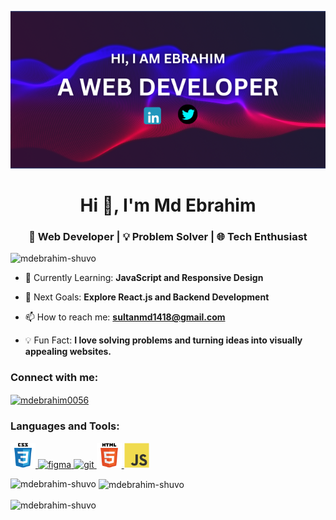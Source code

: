 ![](https://github.com/MdEbrahim-Shuvo/MdEbrahim-Shuvo/blob/main/Hi%2C%20I%20am%20Ebrahim.png)
<h1 align="center">Hi 👋, I'm Md Ebrahim</h1>
<h3 align="center">🚀 Web Developer | 💡 Problem Solver | 🌐 Tech Enthusiast</h3>

<p align="left"> <img src="https://komarev.com/ghpvc/?username=mdebrahim-shuvo&label=Profile%20views&color=0e75b6&style=flat" alt="mdebrahim-shuvo" /> </p>

- 🔭 Currently Learning: **JavaScript and Responsive Design**

- 🌱 Next Goals: **Explore React.js and Backend Development**

- 📫 How to reach me: **sultanmd1418@gmail.com**

- 💡 Fun Fact: **I love solving problems and turning ideas into visually appealing websites.**

<h3 align="left">Connect with me:</h3>
<p align="left">
<a href="https://linkedin.com/in/mdebrahim0056" target="blank"><img align="center" src="https://raw.githubusercontent.com/rahuldkjain/github-profile-readme-generator/master/src/images/icons/Social/linked-in-alt.svg" alt="mdebrahim0056" height="30" width="40" /></a>
</p>

<h3 align="left">Languages and Tools:</h3>
<p align="left"> <a href="https://www.w3schools.com/css/" target="_blank" rel="noreferrer"> <img src="https://raw.githubusercontent.com/devicons/devicon/master/icons/css3/css3-original-wordmark.svg" alt="css3" width="40" height="40"/> </a> <a href="https://www.figma.com/" target="_blank" rel="noreferrer"> <img src="https://www.vectorlogo.zone/logos/figma/figma-icon.svg" alt="figma" width="40" height="40"/> </a> <a href="https://git-scm.com/" target="_blank" rel="noreferrer"> <img src="https://www.vectorlogo.zone/logos/git-scm/git-scm-icon.svg" alt="git" width="40" height="40"/> </a> <a href="https://www.w3.org/html/" target="_blank" rel="noreferrer"> <img src="https://raw.githubusercontent.com/devicons/devicon/master/icons/html5/html5-original-wordmark.svg" alt="html5" width="40" height="40"/> </a> <a href="https://developer.mozilla.org/en-US/docs/Web/JavaScript" target="_blank" rel="noreferrer"> <img src="https://raw.githubusercontent.com/devicons/devicon/master/icons/javascript/javascript-original.svg" alt="javascript" width="40" height="40"/> </a> </p>

<p><img align="left" src="https://github-readme-stats.vercel.app/api/top-langs?username=mdebrahim-shuvo&show_icons=true&locale=en&layout=compact" alt="mdebrahim-shuvo" /></p>

<p>&nbsp;<img align="center" src="https://github-readme-stats.vercel.app/api?username=mdebrahim-shuvo&show_icons=true&locale=en" alt="mdebrahim-shuvo" /></p>

<p><img align="center" src="https://github-readme-streak-stats.herokuapp.com/?user=mdebrahim-shuvo&" alt="mdebrahim-shuvo" /></p>
